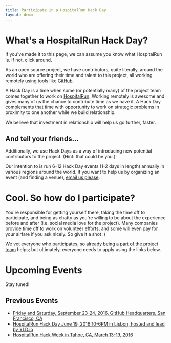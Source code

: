```yaml
---
title: Participate in a HospitalRun Hack Day
layout: demo
---
```


# What's a HospitalRun Hack Day?
If you've made it to this page, we can assume you know what HospitalRun is. If not, click around. 

As an open source project, we have contributors, quite literally, around the world who are offering their time and talent to this project, all working remotely using tools like [GitHub](https://github.com/HospitalRun). 

A Hack Day is a time when some (or potentially many) of the project team comes together to work on [HospitalRun](https://github.com/HospitalRun). Working remotely is awesome and gives many of us the chance to contribute time as we have it. A Hack Day complements that time with opportunity to work on strategic problems in proximity to one another while we build relationship. 

We believe that investment in relationship will help us go further, faster.

## And tell your friends...
Additionally, we use Hack Days as a way of introducing new potential contributors to the project. (Hint: that could be you.)

Our intention to is run 6-12 Hack Day events (1-2 days in length) annually in various regions around the world. If you want to help us by organizing an event (and finding a venue), <a href="mailto:hello@hospitalrun.io?subject=I+want+to+host+a+Hack+Day">email us please</a>.

# Cool. So how do I participate?
You're responsible for getting yourself there, taking the time off to participate, and being as chatty as you're willing to be about the experience before and after (i.e. social media love for the project). Many companies provide time off to work on volunteer efforts, and some will even pay for your airfare if you ask nicely. So give it a shot :)

We vet everyone who participates, so already [being a part of the project team](https://github.com/HospitalRun/hospitalrun-frontend/blob/master/.github/CONTRIBUTING.md) helps; but ultimately, everyone needs to apply using the links below.

# Upcoming Events
Stay tuned!

## Previous Events
- <a href="https://docs.google.com/forms/d/e/1FAIpQLScY8IzsHNXuSnwJamdOosE2ZTVBAfG4UO3hDotudUDtq3Ld9w/viewform" target="_blank">Friday and Saturday, September 23-24, 2016, GitHub Headquarters, San Francisco, CA</a>
- <a href="/lisbon" class="nav-link" target="_blank">HospitalRun Hack Day June 19, 2016 10-6PM in Lisbon, hosted and lead by YLD.io</a>
- <a href="/hack-week" class="nav-link" target="_blank">HospitalRun Hack Week in Tahoe, CA, March 13-19, 2016</a>
